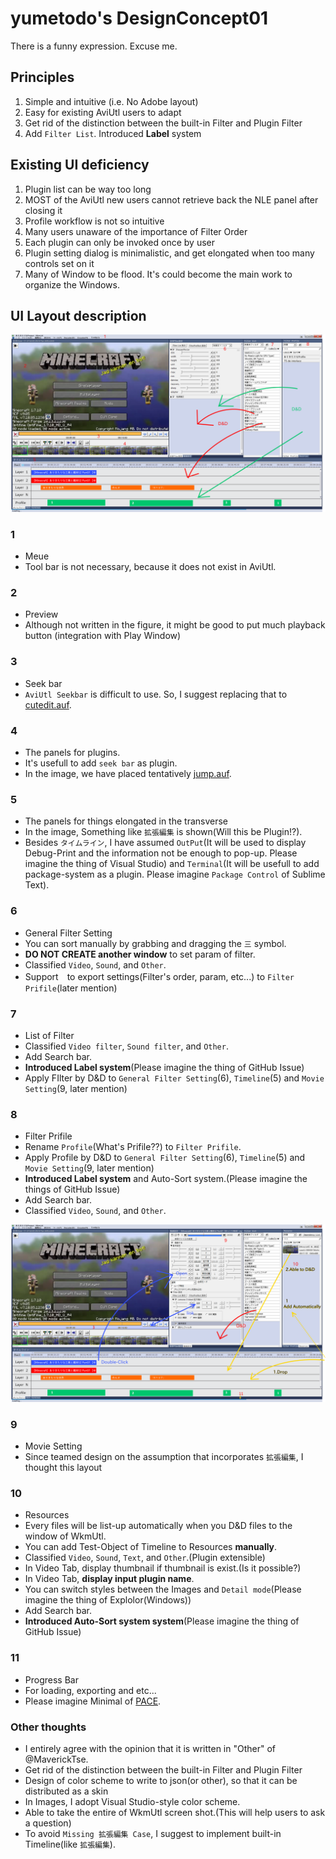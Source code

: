 # yumetodo's DesignConcept01
There is a funny expression. Excuse me.

## Principles
1. Simple and intuitive (i.e. No Adobe layout)
2. Easy for existing AviUtl users to adapt
3. Get rid of the distinction between the built-in Filter and Plugin Filter
4. Add ``Filter List``. Introduced **Label** system

## Existing UI deficiency
1. Plugin list can be way too long
2. MOST of the AviUtl new users cannot retrieve back the NLE panel after closing it
3. Profile workflow is not so intuitive
5. Many users unaware of the importance of Filter Order
6. Each plugin can only be invoked once by user
7. Plugin setting dialog is minimalistic, and get elongated when too many controls set on it
8. Many of Window to be flood. It's could become the main work to organize the Windows.

## UI Layout description
![DesignConcept02_1](./DesignConcept02_1.png)

### 1
- Meue
- Tool bar is not necessary, because it does not exist in AviUtl.

### 2
- Preview
- Although not written in the figure, it might be good to put much playback button (integration with Play Window)

### 3
- Seek bar
- ``AviUtl Seekbar`` is difficult to use. So, I suggest replacing that to [cutedit.auf](http://aviutl.web.fc2.com/).

### 4
- The panels for plugins.
- It's usefull to add ``seek bar`` as plugin.
- In the image, we have placed tentatively [jump.auf](http://videoinfo.tenchi.ne.jp/index.php?%A5%B8%A5%E3%A5%F3%A5%D7%A5%A6%A5%A3%A5%F3%A5%C9%A5%A6).

### 5
- The panels for things elongated in the transverse
- In the image, Something like ``拡張編集`` is shown(Will this be Plugin!?).
- Besides ``タイムライン``, I have assumed ``OutPut``(It will be used to display Debug-Print and the information not be enough to pop-up. Please imagine the thing of Visual Studio) and ``Terminal``(It will be usefull to add package-system as a plugin. Please imagine ``Package Control`` of Sublime Text).

### 6
- General Filter Setting
- You can sort manually by grabbing and dragging the ``三`` symbol.
- **DO NOT CREATE another window** to set param of filter.
- Classified ``Video``, ``Sound``, and ``Other``.
- Support　to export settings(Filter's order, param, etc...) to ``Filter Prifile``(later mention)

### 7
- List of Filter
- Classified ``Video filter``, ``Sound filter``, and ``Other``.
- Add Search bar.
- **Introduced Label system**(Please imagine the thing of GitHub Issue)
- Apply FIlter by D&D to ``General Filter Setting``(6), ``Timeline``(5) and ``Movie Setting``(9, later mention)

### 8
- Filter Prifile
- Rename ``Profile``(What's Prifile??) to ``Filter Prifile``.
- Apply Profile by D&D to ``General Filter Setting``(6), ``Timeline``(5) and ``Movie Setting``(9, later mention)
- **Introduced Label system** and Auto-Sort system.(Please imagine the things of GitHub Issue)
- Add Search bar.
- Classified ``Video``, ``Sound``, and ``Other``.

![DesignConcept02_2](./DesignConcept02_2.png)

### 9
- Movie Setting
- Since teamed design on the assumption that incorporates ``拡張編集``, I thought this layout

### 10
- Resources
- Every files will be list-up automatically when you D&D files to the window of WkmUtl.
- You can add Test-Object of Timeline to Resources **manually**.
- Classified ``Video``, ``Sound``, ``Text``, and ``Other``.(Plugin extensible)
- In Video Tab, display thumbnail if thumbnail is exist.(Is it possible?)
- In Video Tab, **display input plugin name**.
- You can switch styles between the Images and ``Detail mode``(Please imagine the thing of Explolor(Windows))
- Add Search bar.
- **Introduced  Auto-Sort system system**(Please imagine the thing of GitHub Issue)

### 11
- Progress Bar
- For loading, exporting and etc...
- Please imagine Minimal of [PACE](http://github.hubspot.com/pace/docs/welcome/).


### Other thoughts
- I entirely agree with the opinion that it is written in "Other" of @MaverickTse.
- Get rid of the distinction between the built-in Filter and Plugin Filter
- Design of color scheme to write to json(or other), so that it can be distributed as a skin
- In Images, I adopt Visual Studio-style color scheme.
- Able to take the entire of WkmUtl screen shot.(This will help users to ask a question)
- To avoid ``Missing 拡張編集 Case``, I suggest to implement built-in Timeline(like ``拡張編集``).